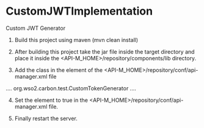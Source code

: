 # CustomJWTImplementation
Custom JWT Generator
1. Build this project using maven (mvn clean install)

2. After building this project take the jar file inside the target directory and place it inside the <API-M_HOME>/repository/components/lib directory.

3. Add the class in the <JWTGeneratorImpl> element of the <API-M_HOME>/repository/conf/api-manager.xml file

  <JWTConfiguration>
   ....
   <JWTGeneratorImpl>org.wso2.carbon.test.CustomTokenGenerator</JWTGeneratorImpl>
   ....
 </JWTConfiguration>


4. Set the <EnableJWTGeneration> element to true in the <API-M_HOME>/repository/conf/api-manager.xml file.

5. Finally restart the server.
